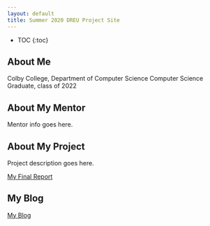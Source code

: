 ```yaml
---
layout: default
title: Summer 2020 DREU Project Site
---
```


* TOC
{:toc}

## About Me

Colby College, Department of Computer Science
Computer Science Graduate, class of 2022

## About My Mentor

Mentor info goes here.

## About My Project

Project description goes here.

[My Final Report](files/finalreport.pdf)

## My Blog

[My Blog](blog.html)
